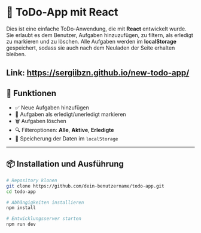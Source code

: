 # 📝 ToDo-App mit React

Dies ist eine einfache ToDo-Anwendung, die mit **React** entwickelt wurde.  
Sie erlaubt es dem Benutzer, Aufgaben hinzuzufügen, zu filtern, als erledigt zu markieren und zu löschen. Alle Aufgaben werden im **localStorage** gespeichert, sodass sie auch nach dem Neuladen der Seite erhalten bleiben.

## Link: https://sergiibzn.github.io/new-todo-app/

## 🚀 Funktionen

- ✅ Neue Aufgaben hinzufügen  
- 🔁 Aufgaben als erledigt/unerledigt markieren  
- 🗑️ Aufgaben löschen  
- 🔍 Filteroptionen: **Alle**, **Aktive**, **Erledigte**  
- 💾 Speicherung der Daten im `localStorage`

---

## 📦 Installation und Ausführung

```bash
# Repository klonen
git clone https://github.com/dein-benutzername/todo-app.git
cd todo-app

# Abhängigkeiten installieren
npm install

# Entwicklungsserver starten
npm run dev
